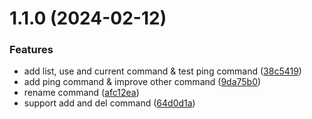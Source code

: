 

# 1.1.0 (2024-02-12)


### Features

* add list, use and current command & test ping command ([38c5419](https://github.com/w2xi/nrmm/commit/38c5419093db429a1cf7ea7a06c59c8bc68b13ec))
* add ping command & improve other command ([9da75b0](https://github.com/w2xi/nrmm/commit/9da75b00156347607208ccb4b51aafac0c0259f1))
* rename command ([afc12ea](https://github.com/w2xi/nrmm/commit/afc12ea86fd83ba3279109358e30128b99534a0a))
* support add and del command ([64d0d1a](https://github.com/w2xi/nrmm/commit/64d0d1a28d077831e9d6966823129c9b4577175b))

